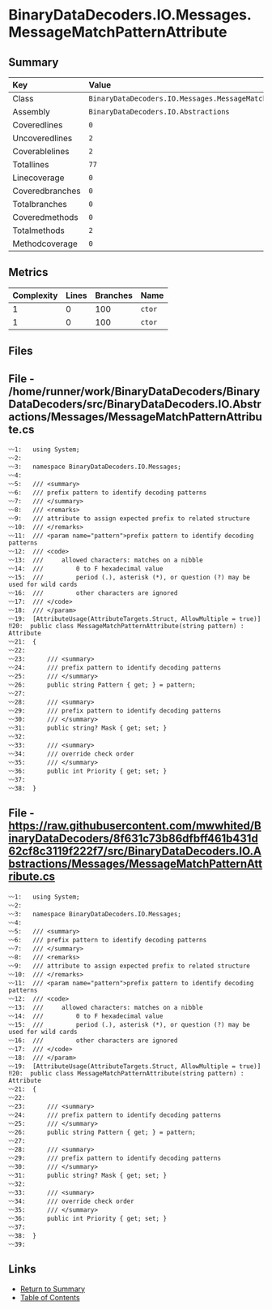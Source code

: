 ﻿# BinaryDataDecoders.IO.Messages.MessageMatchPatternAttribute

## Summary

| Key             | Value                                                         |
| :-------------- | :------------------------------------------------------------ |
| Class           | `BinaryDataDecoders.IO.Messages.MessageMatchPatternAttribute` |
| Assembly        | `BinaryDataDecoders.IO.Abstractions`                          |
| Coveredlines    | `0`                                                           |
| Uncoveredlines  | `2`                                                           |
| Coverablelines  | `2`                                                           |
| Totallines      | `77`                                                          |
| Linecoverage    | `0`                                                           |
| Coveredbranches | `0`                                                           |
| Totalbranches   | `0`                                                           |
| Coveredmethods  | `0`                                                           |
| Totalmethods    | `2`                                                           |
| Methodcoverage  | `0`                                                           |

## Metrics

| Complexity | Lines | Branches | Name    |
| :--------- | :---- | :------- | :------ |
| 1          | 0     | 100      | `ctor`  |
| 1          | 0     | 100      | `ctor`  |

## Files

## File - /home/runner/work/BinaryDataDecoders/BinaryDataDecoders/src/BinaryDataDecoders.IO.Abstractions/Messages/MessageMatchPatternAttribute.cs

```CSharp
〰1:   using System;
〰2:   
〰3:   namespace BinaryDataDecoders.IO.Messages;
〰4:   
〰5:   /// <summary>
〰6:   /// prefix pattern to identify decoding patterns
〰7:   /// </summary>
〰8:   /// <remarks>
〰9:   /// attribute to assign expected prefix to related structure
〰10:  /// </remarks>
〰11:  /// <param name="pattern">prefix pattern to identify decoding patterns
〰12:  /// <code>
〰13:  ///     allowed characters: matches on a nibble
〰14:  ///         0 to F hexadecimal value
〰15:  ///         period (.), asterisk (*), or question (?) may be used for wild cards
〰16:  ///         other characters are ignored
〰17:  /// </code>
〰18:  /// </param>
〰19:  [AttributeUsage(AttributeTargets.Struct, AllowMultiple = true)]
‼20:  public class MessageMatchPatternAttribute(string pattern) : Attribute
〰21:  {
〰22:  
〰23:      /// <summary>
〰24:      /// prefix pattern to identify decoding patterns
〰25:      /// </summary>
〰26:      public string Pattern { get; } = pattern;
〰27:  
〰28:      /// <summary>
〰29:      /// prefix pattern to identify decoding patterns
〰30:      /// </summary>
〰31:      public string? Mask { get; set; }
〰32:  
〰33:      /// <summary>
〰34:      /// override check order
〰35:      /// </summary>
〰36:      public int Priority { get; set; }
〰37:  
〰38:  }
```

## File - https://raw.githubusercontent.com/mwwhited/BinaryDataDecoders/8f631c73b86dfbff461b431d62cf8c3119f222f7/src/BinaryDataDecoders.IO.Abstractions/Messages/MessageMatchPatternAttribute.cs

```CSharp
〰1:   using System;
〰2:   
〰3:   namespace BinaryDataDecoders.IO.Messages;
〰4:   
〰5:   /// <summary>
〰6:   /// prefix pattern to identify decoding patterns
〰7:   /// </summary>
〰8:   /// <remarks>
〰9:   /// attribute to assign expected prefix to related structure
〰10:  /// </remarks>
〰11:  /// <param name="pattern">prefix pattern to identify decoding patterns
〰12:  /// <code>
〰13:  ///     allowed characters: matches on a nibble
〰14:  ///         0 to F hexadecimal value
〰15:  ///         period (.), asterisk (*), or question (?) may be used for wild cards
〰16:  ///         other characters are ignored
〰17:  /// </code>
〰18:  /// </param>
〰19:  [AttributeUsage(AttributeTargets.Struct, AllowMultiple = true)]
‼20:  public class MessageMatchPatternAttribute(string pattern) : Attribute
〰21:  {
〰22:  
〰23:      /// <summary>
〰24:      /// prefix pattern to identify decoding patterns
〰25:      /// </summary>
〰26:      public string Pattern { get; } = pattern;
〰27:  
〰28:      /// <summary>
〰29:      /// prefix pattern to identify decoding patterns
〰30:      /// </summary>
〰31:      public string? Mask { get; set; }
〰32:  
〰33:      /// <summary>
〰34:      /// override check order
〰35:      /// </summary>
〰36:      public int Priority { get; set; }
〰37:  
〰38:  }
〰39:  
```

## Links

* [Return to Summary](Summary.md)
* [Table of Contents](../TOC.md)

